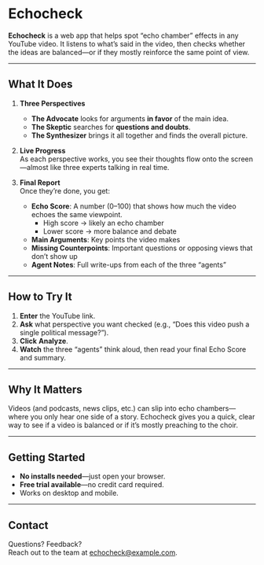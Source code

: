 # Echocheck

**Echocheck** is a web app that helps spot “echo chamber” effects in any YouTube video. It listens to what’s said in the video, then checks whether the ideas are balanced—or if they mostly reinforce the same point of view.

---

## What It Does

1. **Three Perspectives**  
   - **The Advocate** looks for arguments **in favor** of the main idea.  
   - **The Skeptic** searches for **questions and doubts**.  
   - **The Synthesizer** brings it all together and finds the overall picture.

2. **Live Progress**  
   As each perspective works, you see their thoughts flow onto the screen—almost like three experts talking in real time.

3. **Final Report**  
   Once they’re done, you get:
   - **Echo Score**: A number (0–100) that shows how much the video echoes the same viewpoint.  
     - High score → likely an echo chamber  
     - Lower score → more balance and debate  
   - **Main Arguments**: Key points the video makes  
   - **Missing Counterpoints**: Important questions or opposing views that don’t show up  
   - **Agent Notes**: Full write-ups from each of the three “agents”

---

## How to Try It

1. **Enter** the YouTube link.  
2. **Ask** what perspective you want checked (e.g., “Does this video push a single political message?”).  
3. **Click** **Analyze**.  
4. **Watch** the three “agents” think aloud, then read your final Echo Score and summary.

---

## Why It Matters

Videos (and podcasts, news clips, etc.) can slip into echo chambers—where you only hear one side of a story. Echocheck gives you a quick, clear way to see if a video is balanced or if it’s mostly preaching to the choir.

---

## Getting Started

- **No installs needed**—just open your browser.  
- **Free trial available**—no credit card required.  
- Works on desktop and mobile.

---

## Contact

Questions? Feedback?  
Reach out to the team at echocheck@example.com.  
